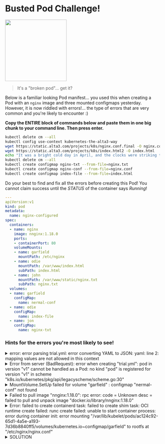 # Busted Pod Challenge!

<img src="https://thumbs.dreamstime.com/b/green-pea-pod-broken-half-fresh-four-peas-pure-white-background-genus-pisum-sativum-garden-48834097.jpg" width="200"/>

> It's a "broken pod"... get it?


Below is a familiar looking Pod manifest... you used this when creating a Pod with an `nginx` image and three mounted configmaps yesterday. However, it is now riddled with errors!... the type of errors that are very common and you're likely to encounter :) 


**Copy the ENTIRE block of commands below and paste them in one big chunk to your command line. Then press enter.**  

```bash
kubectl delete cm --all
kubectl config use-context kubernetes-the-alta3-way
wget https://static.alta3.com/projects/k8s/nginx.conf.final -O nginx.conf
wget https://static.alta3.com/projects/k8s/index.html2 -O index.html
echo "It was a bright cold day in April, and the clocks were striking thirteen." > nginx.txt
kubectl delete cm --all
kubectl create configmap nginx-txt --from-file=nginx.txt
kubectl create configmap nginx-conf --from-file=nginx.conf
kubectl create configmap index-file --from-file=index.html
```

Do your best to find and fix all the errors before creating this Pod! You cannot claim success until the *STATUS* of the container says *Running*!

```yaml
---
apiVersion:v1
kind: pod
metadata:
  name: nginx-configured
spec:
  containers:
  - name: nginx
    image: nnginx:1.18.0
    ports:
    - containerPort: 80
    volumeMounts: 
    - name: garfield
      mountPath: /etc/nginx
    - name: odie
      mountPath: /var/www/index.html
      subPath: index.html
    - name: john
      mountPath: /var/www/static/nginx.txt
      subPath: nginx.txt
  volumes:
  - name: garfield
    configMap:
      name: nermal-conf 
  - name: odie
    configMap:
      name: index-file 
  - name: jon
    configMap:
      name: nginx-txt
```

### Hints for the errors you're most likely to see!

<details>
<summary>error: error parsing trial.yml: error converting YAML to JSON: yaml: line 2: mapping values are not allowed in this context</summary>

`Put a space before v1.`

</details>

<details>
<summary>Error from server (BadRequest): error when creating "trial.yml": pod in version "v1" cannot be handled as a Pod: no kind "pod" is registered for version "v1" in scheme "k8s.io/kubernetes/pkg/api/legacyscheme/scheme.go:30"</summary>

`capitalize "P" in Pod`

</details>

<details>
<summary>MountVolume.SetUp failed for volume "garfield" : configmap "nermal-conf" not found</summary>

`line 23 should be nginx-conf not nermal-conf`

</details>

<details>
<summary>Failed to pull image "nnginx:1.18.0": rpc error: code = Unknown desc = failed to pull and unpack image "docker.io/library/nnginx:1.18.0"</summary>

`Typo in the image name! Should be nginx:1.18.0`

</details>

<details>
<summary>Error: failed to create containerd task: failed to create shim task: OCI runtime create failed: runc create failed: unable to start container process: error during container init: error mounting "/var/lib/kubelet/pods/ac124c92-65d1-4a5e-a193-7d36b8840ff5/volumes/kubernetes.io~configmap/garfield" to rootfs at "/etc/nginx/nginx.conf"
</summary>

`The garfield volume's mountPath is /etc/nginx/, which overwrites EVERYTHING in that directory! Add a subpath.`

</details>


<details>
<summary>SOLUTION</summary>

```yaml
---
apiVersion: v1                               # put a whitespace after the ":"
kind: Pod                                    # capitalize the P in Pod!
metadata:
  name: nginx-configured
spec:
  containers:
  - name: nginx
    image: nginx:1.18.0                      # typo in image name caused ErrImgPull
    ports:
    - containerPort: 80
    volumeMounts: 
    - name: garfield
      mountPath: /etc/nginx/nginx.conf
      subPath: nginx.conf                    # needs subpath!
    - name: odie
      mountPath: /var/www/index.html
      subPath: index.html
    - name: jon                              # volume is jon, not john!
      mountPath: /var/www/static/nginx.txt
      subPath: nginx.txt
  volumes:
  - name: garfield
    configMap:
      name: nginx-conf                       # wrong configmap name!
  - name: odie
    configMap:
      name: index-file 
  - name: jon
    configMap:
      name: nginx-txt
```

  
  
</details>
